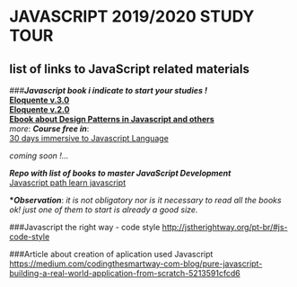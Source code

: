 # JAVASCRIPT 2019/2020 STUDY TOUR  
## list of links to JavaScript related materials  

###***Javascript book i indicate to start your studies !***  
[**Eloquente v.3.0**](http://eloquentjavascript.net/)  
[**Eloquente v.2.0**](<https://github.com/braziljs/eloquente-javascript>)         
[**Ebook about Design Patterns in Javascript and others**]( https://addyosmani.com/resources/essentialjsdesignpatterns/book/)  
*_more_*:
_**Course free in**_:   
[30 days immersive to Javascript Language](https://javascript30.com/)

_coming soon !..._

_**Repo with list of books to master JavaScript Development**_  
[Javascript path learn javascript](https://github.com/javascript-society/javascript-path#learn-javascript)

__****Observation***__:
_it is not obligatory nor is it necessary to read all the books ok! just one of them to start is already a good size._

###Javascript the right way - code style
http://jstherightway.org/pt-br/#js-code-style


###Article about creation of aplication used Javascript
https://medium.com/codingthesmartway-com-blog/pure-javascript-building-a-real-world-application-from-scratch-5213591cfcd6

